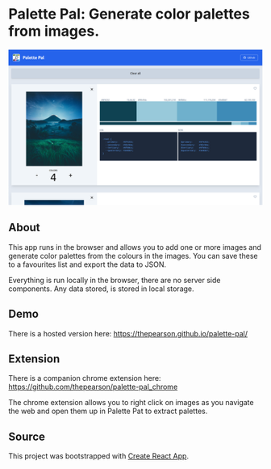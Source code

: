 # Palette Pal: Generate color palettes from images.

![Palette Pal Screensho](https://github.com/thepearson/palette-pal/blob/main/assets/screen-001.png?raw=true)

## About

This app runs in the browser and allows you to add one or more images and generate color palettes from the colours in the images. You can save these to a favourites list and export the data to JSON.

Everything is run locally in the browser, there are no server side components. Any data stored, is stored in local storage.


## Demo

There is a hosted version here: https://thepearson.github.io/palette-pal/

## Extension

There is a companion chrome extension here: https://github.com/thepearson/palette-pal_chrome

The chrome extension allows you to right click on images as you navigate the web and open them up in Palette Pat to extract palettes.

## Source 

This project was bootstrapped with [Create React App](https://github.com/facebook/create-react-app).

